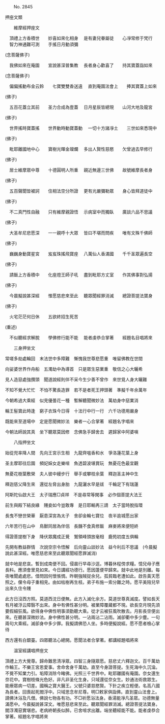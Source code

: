 ﻿　　No. 2845

押座文類

　　維摩經押座文

　頂禮上方香積世　　妙喜如來化相身
　是有妻兒眷屬徒　　心凈常修于梵行
　智力神通難可測　　手搖日月動須彌　

(念菩薩佛子)

　我佛如來在庵園　　宣說甚深普集教
　長者身心歡喜了　　持其寶蓋詣如來　

(念菩薩佛子)

　偏偏搖動布金云鈴　　七寶雙雙香送遠
　直到庵園法會上　　捧其寶蓋上如來　

(佛子)

　五百花蓋立其前　　圣力合成為壹蓋
　日月星辰皆總現　　山河大地及龍宮　

(佛子)

　世界搖時寶蓋搖　　世界動時動寶蓋動
　一切十方諸凈土　　三世如來悉現中　

(佛子)

　毗耶離國地中心　　寶樹光暉金璨爛
　多出人賢性慈愍　　欠曾過去早修行　

(佛子)

　居士維摩眾中尊　　十德圓明人所重
　親近無邊三世佛　　故號維摩長者身　

(佛子)

　五百聲聞皆被訶　　住相法空分所證
　更有光嚴彌勒眾　　身心皆拜道徒中　

(佛子)

　不二真門性自融　　只有維摩親證悟
　示病室中而獨臥　　廣談六品不思議　

(佛子)

　大圣牟尼悲愿深　　一一親呼十大眾
　皆曰不堪而問疾　　唯有文殊千佛師　

(佛子)

　巍巍身動寶星宮　　岌岌珠搖飛寶座
　八萬仙人香滿國　　千千圣眾遍長空　

(佛子)

　請飯上方香積中　　化座燈王師子吼
　盡到毗耶方丈室　　作其佛事對弘揚　

(佛子)

　今晨擬說甚深經　　惟愿慈悲來至此
　聽眾聞經罪消滅　　總證菩提法寶身　

(佛子)

　火宅茫茫何日休　　五欲終招生死苦　

(重述)

　不似聽經求解脫　　學佛修行能不能
　能者虔恭合掌著　　經題名目唱將來　

　　三身押坐文

常嗟多劫處輪回　末法世中多障難　慚愧我世尊悲愿重　唯留佛教在世間

向娑婆世界作舟船　五濁劫中為導首　只是眾生惡業重　敬信之心大曬希

見人造惡處強攢頭　聞道說經則伴不采今生少善不曾作　來世覓人身大曬難

不知不覺大忙忙　不怕不驚長造罪　若不是者死王押頭著　準擬千年余萬年

今朝希過大乘經　似見優曇花一種　暫解聽聞微妙法　萬劫身中惡業消

輪王髻寶此時逢　窮子衣珠今日得　十法行中行一行　六千功德用嚴身

既能來至道場中　定是愿聞微妙法　樂者一心合掌著　經題名字唱來

今朝法師說其真　坐下聽眾莫因修　念佛急手歸舍去　遲歸家中阿婆嗔

　　八指押坐文

始從兜率降人間　先向王宮示生相　九龍齊嗢香和水　爭洛蓮花葉上身

圣主摩耶往后園　頻妃婇女走樂喧　魚透碧波堪賞玩　無憂花色最宜觀

無憂花樹葉敷榮　夫人彼中縵步行　舉手或攀枝余葉　釋迦圣主神中生

釋迦慈父降生來　還從左脅出身胎　九龍灑水早是祓　千輪足下有瑞蓮

阿斯陀仙啟大王　太子瑞應□貞祥　不是尋常等閑事　必作個菩提大法王

前生與殿下結良緣　賤妾如今豈敢專　是日耶輸再三請　太子當時脫指環

長曳不戀世榮華　厭患深宮為太子　舍卻金輪七寶位　夜半逾城愿出家

六年苦行在山中　鳥獸同居為伴侶　長饑不食真修飯　麻麥將來便短終

得證菩提樹下身　降伏眾魔成正覺　鷲領峰頭放毫相　鹿苑初度五俱輪

先開有教益群情　次說空宗令悟解　后向靈山談妙法　益今利后不思議　(今晨擬說此甚深經。唯愿慈悲來至此聽眾聞經愿罪滅消)

就中地是悲哀。暫到成南便不回。侵晨行早尋沙逕。博暮休程傍求糧。憶兒母子應長料。應須會里見如來。今日講經功德行。愿因蓬便早歸來。就中此地是別離。每夜唯聞處處悲。借問因何懷悵惆。昨朝強賊捉余兒。孤貧臨老遭如此。啟告黃天愿照之。儻令母子重相見。由如枯樹再生枝。弟子布施一索分難之時。愿平美陪兒早出來久住令賤

此方日沒西方照。莫道西沈日便無。此方入滅化余方。莫道世尊真滅度。譬如長天有月被浮云障翳不出來。身中有佛性甚分明。被業障覆藏都不現。欲長空月現先須要假細狂風。欲得身中佛性明事須勤聽大乘。從才云被狂風吹散去。月影長空便出來。在聽甚深微妙法。身中佛性甚分明。一沾兩沾二沾雨。滅卻衢中多少塵。一句兩句大乘經。滅卻身中多少罪。我擬請佛恐人坐。多時便擬說經。愿不愿者檢心掌待

西方還有白銀臺。四眾聽法心總開。愿聞法者合掌著。都講經題唱將來

　　溫室經講唱押座文

頂禮上方大覺尊。歸命難思清凈眾。四智三身隨眾愿。慈悲丈六釋迦文。百千萬劫作輪王。不樂王宮恩愛事。舍命舍身千萬劫。直至今身證菩提。生死海中久沉淪。不覺不知業力引。垢障消除今睹佛。光照三千世界中。毗耶離國有庵園。奈女還生奈花中。寶樹枝條光色好。非凡非圣化生身。只域還從奈女生。妙通法術救眾生。能療眾病一切差。國稱之寶大醫王。父號只婆慈愍賢。下針之疾立輕便。名高八國為長者。回喪起死閻浮中。只域思念牟尼尊。明□敕家俱詣佛。直到靈山法會上。請佛沐浴及凡僧。佛說七物各有功。不□祈愿浴法身。香湯能凈凡圣眾。功德無量滿愿中。今晨擬說甚深文。唯愿慈悲來至此。聽眾聞經罪消滅。總證菩提法寶身。閻浮濁惡實堪悲。老病終朝長似醉。已舍喧求出離。端坐聽經能不能。能者虔恭合掌著。經題名字唱將來
